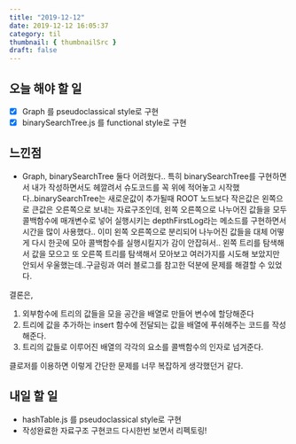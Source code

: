 ```yaml
---
title: "2019-12-12"
date: 2019-12-12 16:05:37
category: til
thumbnail: { thumbnailSrc }
draft: false
---
```


## 오늘 해야 할 일

- [x] Graph 를 pseudoclassical style로 구현
- [x] binarySearchTree.js 를 functional style로 구현

## 느낀점

- Graph, binarySearchTree 둘다 어려웠다.. 특히 binarySearchTree를 구현하면서 내가 작성하면서도 헤깔려서 슈도코드를 꼭 위에 적어놓고 시작했다..binarySearchTree는 새로운값이 추가될때 ROOT 노드보다 작은값은 왼쪽으로 큰값은 오른쪽으로 보내는 자료구조인데, 왼쪽 오른쪽으로 나누어진 값들을 모두 콜백함수에 매개변수로 넣어 실행시키는 depthFirstLog라는 메소드를 구현하면서 시간을 많이 사용했다.. 이미 왼쪽 오른쪽으로 분리되어 나누어진 값들을 대체 어떻게 다시 한곳에 모아 콜백함수를 실행시킬지가 감이 안잡혀서.. 왼쪽 트리를 탐색해서 값을 모으고 또 오른쪽 트리를 탐색해서 모아보고 여러가지를 시도해 보았지만 안되서 우울했는데..구글링과 여러 블로그를 참고한 덕분에 문제를 해결할 수 있었다.  

결론은,    
1. 외부함수에 트리의 값들을 모을 공간을 배열로 만들어 변수에 할당해준다
2. 트리에 값을 추가하는 insert 함수에 전달되는 값을 배열에 푸쉬해주는 코드를 작성해준다.
3. 트리의 값들로 이루어진 배열의 각각의 요소를 콜백함수의 인자로 넘겨준다.  

클로저를 이용하면 이렇게 간단한 문제를 너무 복잡하게 생각했던거 같다. 


## 내일 할 일

- hashTable.js 를 pseudoclassical style로 구현
- 작성완료한 자료구조 구현코드 다시한번 보면서 리펙토링!


